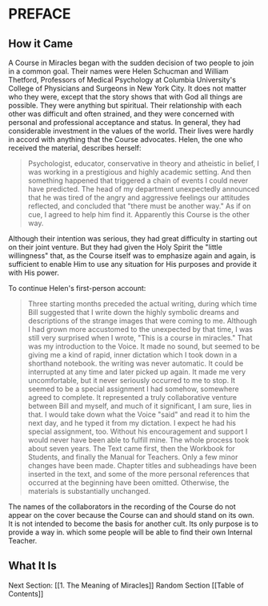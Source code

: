 # PREFACE
## How it Came
A Course in Miracles began with the sudden decision of two people to join in a common goal. Their names were Helen Schucman and William Thetford, Professors of Medical Psychology at Columbia University's College of Physicians and Surgeons in New York City. It does not matter who they were, except that the story shows that with God all things are possible. They were anything but spiritual. Their relationship with each other was difficult and often strained, and they were concerned with personal and professional acceptance and status. In general, they had considerable investment in the values of the world. Their lives were hardly in accord with anything that the Course advocates. Helen, the one who received the material, describes herself:
> Psychologist, educator, conservative in theory and atheistic in belief, I was working in a prestigious and highly academic setting. And then something happened that triggered a chain of events I could never have predicted. The head of my department unexpectedly announced that he was tired of the angry and aggressive feelings our attitudes reflected, and concluded that "there must be another way." As if on cue, I agreed to help him find it. Apparently this Course is the other way.

Although their intention was serious, they had great difficulty in starting out on their joint venture. But they had given the Holy Spirit the "little willingness" that, as the Course itself was to emphasize again and again, is sufficient to enable Him to use any situation for His purposes and provide it with His power.

To continue Helen's first-person account:
> Three starting months preceded the actual writing, during which time Bill suggested that I write down the highly symbolic dreams and descriptions of the strange images that were coming to me. Although I had grown more accustomed to the unexpected by that time, I was still very surprised when I wrote, "This is a course in miracles." That was my introduction to the Voice. It made no sound, but seemed to be giving me a kind of rapid, inner dictation which I took down in a shorthand notebook. the writing was never automatic. It could be interrupted at any time and later picked up again. It made me very uncomfortable, but it never seriously occurred to me to stop. It seemed to be a special assignment I had somehow, somewhere agreed to complete. It represented a truly collaborative venture between Bill and myself, and much of it significant, I am sure, lies in that. I would take down what the Voice "said" and read it to him the next day, and he typed it from my dictation. I expect he had his special assignment, too. Without his encouragement and support I would never have been able to fulfill mine. The whole process took about seven years. The Text came first, then the Workbook for Students, and finally the Manual for Teachers. Only a few minor changes have been made. Chapter titles and subheadings have been inserted in the text, and some of the more personal references that occurred at the beginning have been omitted. Otherwise, the materials is substantially unchanged.

The names of the collaborators in the recording of the Course do not appear on the cover because the Course can and should stand on its own. It is not intended to become the basis for another cult. Its only purpose is to provide a way in. which some people will be able to find their own Internal Teacher.
## What It Is


Next Section: [[1. The Meaning of Miracles]]
Random Section
[[Table of Contents]]
